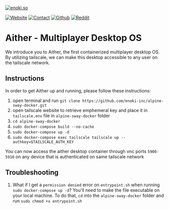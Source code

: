 [![enoki.so](https://github.com/enoki-inc/alpine-sway-docker/blob/main/aither.png)](https://enoki.so)

[![Website](https://img.shields.io/static/v1.svg?color=94398d&labelColor=555555&logoColor=ffffff&style=for-the-badge&label=enoki-inc&message=website)](https://enoki.so "check out our landing page!")
[![Contact](https://img.shields.io/static/v1.svg?color=94398d&labelColor=555555&logoColor=ffffff&style=for-the-badge&label=enoki-inc&message=contact)](founders@enoki.so "send us an email anytime!")
[![Github](https://img.shields.io/static/v1.svg?color=94398d&labelColor=555555&logoColor=ffffff&style=for-the-badge&label=enoki-inc&message=github)](https://github.com/enoki-inc "check out our github!")
[![Reddit](https://img.shields.io/static/v1.svg?color=94398d&labelColor=555555&logoColor=ffffff&style=for-the-badge&label=enoki-inc&message=reddit)](https://github.com/enoki-inc "check out our reddit account!")

# Aither - Multiplayer Desktop OS

We introduce you to Aither, the first containerized multiplayer desktop OS. By utilizing tailscale, we can make this desktop accessible to any user on the tailscale network.

## Instructions

In order to get Aither up and running, please follow these instructions:

1. open terminal and run `git clone https://github.com/enoki-inc/alpine-sway-docker.git`
2. open tailscale website to retrieve emphemeral key and place it in `tailscale.env` file in `alpine-sway-docker` folder
3. `cd alpine-sway-docker`
4. `sudo docker-compose build --no-cache`
5. `sudo docker-compose up -d`
6. `sudo docker-compose exec tailscale tailscale up --authkey=$TAILSCALE_AUTH_KEY`

You can now access the aither desktop container through vnc ports `5900-5910` on any device that is authenticated on same tailscale network

## Troubleshooting

1) What if I get a `permission denied` error on `entrypoint.sh` when running `sudo docker-compose up -d`?
   You'll need to make the file executable on your local machine. To do that, `cd` into the `alpine-sway-docker` folder and run `sudo chmod +x entrypoint.sh`
